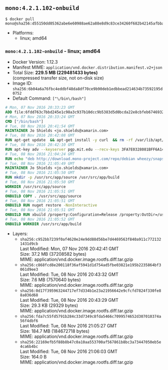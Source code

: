 ## `mono:4.2.1.102-onbuild`

```console
$ docker pull mono@sha256:d55150dd05362abe6e60988ae62a88e8d9c83ce34260f682b42145afbba96d0e
```

-	Platforms:
	-	linux; amd64

### `mono:4.2.1.102-onbuild` - linux; amd64

-	Docker Version: 1.12.3
-	Manifest MIME: `application/vnd.docker.distribution.manifest.v2+json`
-	Total Size: **229.5 MB (229481433 bytes)**  
	(compressed transfer size, not on-disk size)
-	Image ID: `sha256:6b04a6a76fbc4eddbf48da8df70ce9b90deb1edbbead214634b73592195d0752`
-	Default Command: `["\/bin\/bash"]`

```dockerfile
# Mon, 07 Nov 2016 20:33:23 GMT
ADD file:6fdd763c7bbd245e1c98a3c937b10dcc9b5383d5d0bcda22e8cbfeb6746932da in / 
# Mon, 07 Nov 2016 20:33:24 GMT
CMD ["/bin/bash"]
# Tue, 08 Nov 2016 20:41:54 GMT
MAINTAINER Jo Shields <jo.shields@xamarin.com>
# Tue, 08 Nov 2016 20:42:08 GMT
RUN apt-get update 	&& apt-get install -y curl 	&& rm -rf /var/lib/apt/lists/*
# Tue, 08 Nov 2016 20:42:10 GMT
RUN apt-key adv --keyserver pgp.mit.edu --recv-keys 3FA7E0328081BFF6A14DA29AA6A19B38D3D831EF
# Tue, 08 Nov 2016 21:04:24 GMT
RUN echo "deb http://download.mono-project.com/repo/debian wheezy/snapshots/4.2.1.102 main" > /etc/apt/sources.list.d/mono-xamarin.list 	&& apt-get update 	&& apt-get install -y mono-devel ca-certificates-mono fsharp mono-vbnc nuget 	&& rm -rf /var/lib/apt/lists/*
# Tue, 08 Nov 2016 21:05:49 GMT
MAINTAINER Jo Shields <jo.shields@xamarin.com>
# Tue, 08 Nov 2016 21:05:50 GMT
RUN mkdir -p /usr/src/app/source /usr/src/app/build
# Tue, 08 Nov 2016 21:05:50 GMT
WORKDIR /usr/src/app/source
# Tue, 08 Nov 2016 21:05:51 GMT
ONBUILD COPY . /usr/src/app/source
# Tue, 08 Nov 2016 21:05:51 GMT
ONBUILD RUN nuget restore -NonInteractive
# Tue, 08 Nov 2016 21:05:51 GMT
ONBUILD RUN xbuild /property:Configuration=Release /property:OutDir=/usr/src/app/build/
# Tue, 08 Nov 2016 21:05:52 GMT
ONBUILD WORKDIR /usr/src/app/build
```

-	Layers:
	-	`sha256:c952bb7239f0af4620e24e9dd88d56be7d4469563f840a911c7721321431d9cb`  
		Last Modified: Mon, 07 Nov 2016 20:42:41 GMT  
		Size: 37.2 MB (37208582 bytes)  
		MIME: application/vnd.docker.image.rootfs.diff.tar.gzip
	-	`sha256:c868fcd8e200118f36af5941d1d754ad5fbe03821e195b2235864bf3061d9ee3`  
		Last Modified: Tue, 08 Nov 2016 20:43:32 GMT  
		Size: 7.6 MB (7570640 bytes)  
		MIME: application/vnd.docker.image.rootfs.diff.tar.gzip
	-	`sha256:0d17f395963244717ef7d334b1e23a21956642e9cfcfd7824f330fe88a036d68`  
		Last Modified: Tue, 08 Nov 2016 20:43:29 GMT  
		Size: 29.3 KB (29329 bytes)  
		MIME: application/vnd.docker.image.rootfs.diff.tar.gzip
	-	`sha256:fda7c55fd5791b284c33d7349c8fda5466c7099574652d307010374a56f4dbf6`  
		Last Modified: Tue, 08 Nov 2016 21:05:27 GMT  
		Size: 184.7 MB (184672718 bytes)  
		MIME: application/vnd.docker.image.rootfs.diff.tar.gzip
	-	`sha256:22169efb5f88b8b47c0a10aa553700af567861b8bc3a73447050eb5e4ca6b4bc`  
		Last Modified: Tue, 08 Nov 2016 21:06:03 GMT  
		Size: 164.0 B  
		MIME: application/vnd.docker.image.rootfs.diff.tar.gzip
